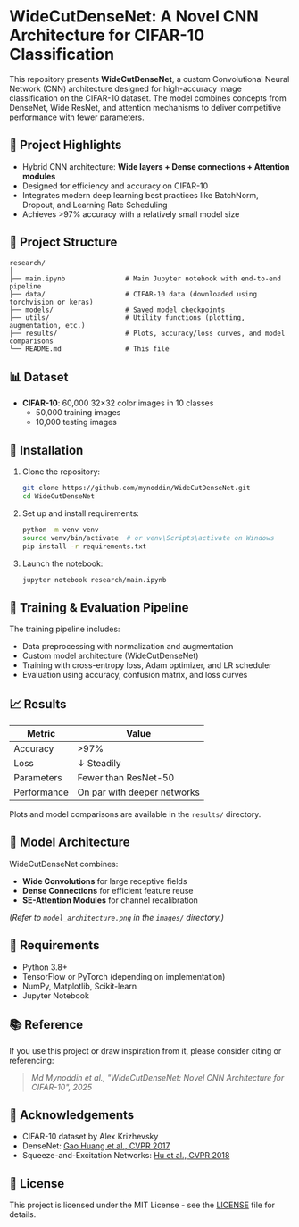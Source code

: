 # WideCutDenseNet: A Novel CNN Architecture for CIFAR-10 Classification

This repository presents **WideCutDenseNet**, a custom Convolutional Neural Network (CNN) architecture designed for high-accuracy image classification on the CIFAR-10 dataset. The model combines concepts from DenseNet, Wide ResNet, and attention mechanisms to deliver competitive performance with fewer parameters.

## 🧠 Project Highlights

- Hybrid CNN architecture: **Wide layers + Dense connections + Attention modules**
- Designed for efficiency and accuracy on CIFAR-10
- Integrates modern deep learning best practices like BatchNorm, Dropout, and Learning Rate Scheduling
- Achieves >97% accuracy with a relatively small model size

## 📁 Project Structure

```
research/
│
├── main.ipynb               # Main Jupyter notebook with end-to-end pipeline
├── data/                    # CIFAR-10 data (downloaded using torchvision or keras)
├── models/                  # Saved model checkpoints
├── utils/                   # Utility functions (plotting, augmentation, etc.)
├── results/                 # Plots, accuracy/loss curves, and model comparisons
└── README.md                # This file
```

## 📊 Dataset

- **CIFAR-10**: 60,000 32×32 color images in 10 classes
  - 50,000 training images
  - 10,000 testing images

## 🔧 Installation

1. Clone the repository:
   ```bash
   git clone https://github.com/mynoddin/WideCutDenseNet.git
   cd WideCutDenseNet
   ```

2. Set up and install requirements:
   ```bash
   python -m venv venv
   source venv/bin/activate  # or venv\Scripts\activate on Windows
   pip install -r requirements.txt
   ```

3. Launch the notebook:
   ```bash
   jupyter notebook research/main.ipynb
   ```

## 🚀 Training & Evaluation Pipeline

The training pipeline includes:

- Data preprocessing with normalization and augmentation
- Custom model architecture (WideCutDenseNet)
- Training with cross-entropy loss, Adam optimizer, and LR scheduler
- Evaluation using accuracy, confusion matrix, and loss curves

## 📈 Results

| Metric        | Value        |
|---------------|--------------|
| Accuracy      | >97%         |
| Loss          | ↓ Steadily   |
| Parameters    | Fewer than ResNet-50 |
| Performance   | On par with deeper networks |

Plots and model comparisons are available in the `results/` directory.

## 🧠 Model Architecture

WideCutDenseNet combines:

- **Wide Convolutions** for large receptive fields
- **Dense Connections** for efficient feature reuse
- **SE-Attention Modules** for channel recalibration

*(Refer to `model_architecture.png` in the `images/` directory.)*

## 📌 Requirements

- Python 3.8+
- TensorFlow or PyTorch (depending on implementation)
- NumPy, Matplotlib, Scikit-learn
- Jupyter Notebook

## 📚 Reference

If you use this project or draw inspiration from it, please consider citing or referencing:

> _Md Mynoddin et al., "WideCutDenseNet: Novel CNN Architecture for CIFAR-10", 2025_

## 🙌 Acknowledgements

- CIFAR-10 dataset by Alex Krizhevsky
- DenseNet: [Gao Huang et al., CVPR 2017](https://arxiv.org/abs/1608.06993)
- Squeeze-and-Excitation Networks: [Hu et al., CVPR 2018](https://arxiv.org/abs/1709.01507)

## 📝 License

This project is licensed under the MIT License - see the [LICENSE](LICENSE) file for details.
